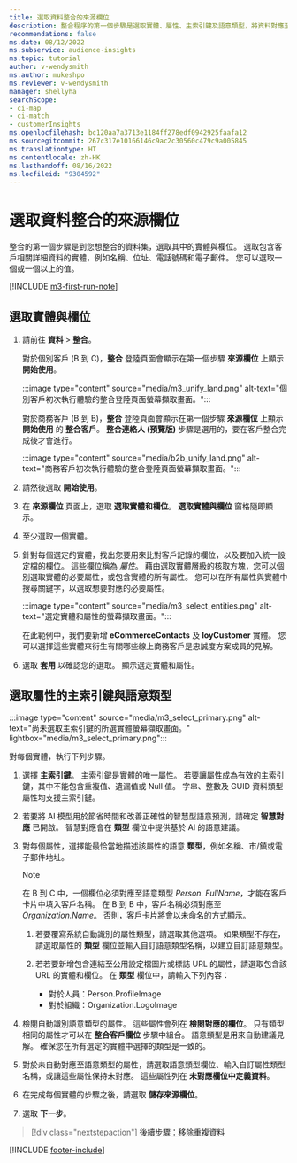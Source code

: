```yaml
---
title: 選取資料整合的來源欄位
description: 整合程序的第一個步驟是選取實體、屬性、主索引鍵及語意類型，將資料對應至統一客戶設定檔。
recommendations: false
ms.date: 08/12/2022
ms.subservice: audience-insights
ms.topic: tutorial
author: v-wendysmith
ms.author: mukeshpo
ms.reviewer: v-wendysmith
manager: shellyha
searchScope:
- ci-map
- ci-match
- customerInsights
ms.openlocfilehash: bc120aa7a3713e1184ff278edf0942925faafa12
ms.sourcegitcommit: 267c317e10166146c9ac2c30560c479c9a005845
ms.translationtype: HT
ms.contentlocale: zh-HK
ms.lasthandoff: 08/16/2022
ms.locfileid: "9304592"
---
```

# <a name="select-source-fields-for-data-unification"></a>選取資料整合的來源欄位

整合的第一個步驟是到您想整合的資料集，選取其中的實體與欄位。 選取包含客戶相關詳細資料的實體，例如名稱、位址、電話號碼和電子郵件。 您可以選取一個或一個以上的值。

[!INCLUDE [m3-first-run-note](includes/m3-first-run-note.md)]

## <a name="select-entities-and-fields"></a>選取實體與欄位

1. 請前往 **資料** > **整合**。

   對於個別客戶 (B 到 C)，**整合** 登陸頁面會顯示在第一個步驟 **來源欄位** 上顯示 **開始使用**。

   :::image type="content" source="media/m3_unify_land.png" alt-text="個別客戶初次執行體驗的整合登陸頁面螢幕擷取畫面。":::

   對於商務客戶 (B 到 B)，**整合** 登陸頁面會顯示在第一個步驟 **來源欄位** 上顯示 **開始使用** 的 **整合客戶**。 **整合連絡人 (預覽版)** 步驟是選用的，要在客戶整合完成後才會進行。

   :::image type="content" source="media/b2b_unify_land.png" alt-text="商務客戶初次執行體驗的整合登陸頁面螢幕擷取畫面。":::

1. 請然後選取 **開始使用**。

1. 在 **來源欄位** 頁面上，選取 **選取實體和欄位**。 **選取實體與欄位** 窗格隨即顯示。

1. 至少選取一個實體。

1. 針對每個選定的實體，找出您要用來比對客戶記錄的欄位，以及要加入統一設定檔的欄位。 這些欄位稱為 *屬性*。 藉由選取實體層級的核取方塊，您可以個別選取實體的必要屬性，或包含實體的所有屬性。 您可以在所有屬性與實體中搜尋關鍵字，以選取想要對應的必要屬性。

   :::image type="content" source="media/m3_select_entities.png" alt-text="選定實體和屬性的螢幕擷取畫面。":::

   在此範例中，我們要新增 **eCommerceContacts** 及 **loyCustomer** 實體。 您可以選擇這些實體來衍生有關哪些線上商務客戶是忠誠度方案成員的見解。

1. 選取 **套用** 以確認您的選取。 顯示選定實體和屬性。

## <a name="select-primary-key-and-semantic-type-for-attributes"></a>選取屬性的主索引鍵與語意類型

   :::image type="content" source="media/m3_select_primary.png" alt-text="尚未選取主索引鍵的所選實體螢幕擷取畫面。" lightbox="media/m3_select_primary.png":::

對每個實體，執行下列步驟。

1. 選擇 **主索引鍵**。 主索引鍵是實體的唯一屬性。 若要讓屬性成為有效的主索引鍵，其中不能包含重複值、遺漏值或 Null 值。 字串、整數及 GUID 資料類型屬性均支援主索引鍵。

1. 若要將 AI 模型用於節省時間和改善正確性的智慧型語意預測，請確定 **智慧對應** 已開啟。 智慧對應會在 **類型** 欄位中提供基於 AI 的語意建議。

1. 對每個屬性，選擇能最恰當地描述該屬性的語意 **類型**，例如名稱、市/鎮或電子郵件地址。

   > [!NOTE]
   > 在 B 到 C 中，一個欄位必須對應至語意類型 *Person. FullName*，才能在客戶卡片中填入客戶名稱。 在 B 到 B 中，客戶名稱必須對應至 *Organization.Name*。 否則，客戶卡片將會以未命名的方式顯示。

   1. 若要覆寫系統自動識別的屬性類型，請選取其他選項。 如果類型不存在，請選取屬性的 **類型** 欄位並輸入自訂語意類型名稱，以建立自訂語意類型。

   1. 若若要新增包含連結至公用設定檔圖片或標誌 URL 的屬性，請選取包含該 URL 的實體和欄位。 在 **類型** 欄位中，請輸入下列內容：
      - 對於人員：Person.ProfileImage
      - 對於組織：Organization.LogoImage

1. 檢閱自動識別語意類型的屬性。 這些屬性會列在 **檢閱對應的欄位**。 只有類型相同的屬性才可以在 **整合客戶欄位** 步驟中組合。 語意類型是用來自動建議見解。 確保您在所有選定的實體中選擇的類型是一致的。

1. 對於未自動對應至語意類型的屬性，請選取語意類型欄位、輸入自訂屬性類型名稱，或讓這些屬性保持未對應。 這些屬性列在 **未對應欄位中定義資料**。

1. 在完成每個實體的步驟之後，請選取 **儲存來源欄位**。

1. 選取 **下一步**。

> [!div class="nextstepaction"]
> [後續步驟：移除重複資料](remove-duplicates.md)

[!INCLUDE [footer-include](includes/footer-banner.md)]
